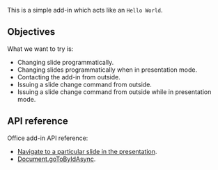 This is a simple add-in which acts like an `Hello World`.

## Objectives
What we want to try is:

- Changing slide programmatically.
- Changing slides programmatically when in presentation mode.
- Contacting the add-in from outside.
- Issuing a slide change command from outside.
- Issuing a slide change command from outside while in presentation mode.

## API reference
Office add-in API reference:
- [Navigate to a particular slide in the presentation](https://github.com/OfficeDev/office-js-docs/blob/master/docs/powerpoint/powerpoint-add-ins.md#navigate-to-a-particular-slide-in-the-presentation).
- [Document.goToByIdAsync](https://github.com/OfficeDev/office-js-docs/blob/master/reference/shared/document.gotobyidasync.md).